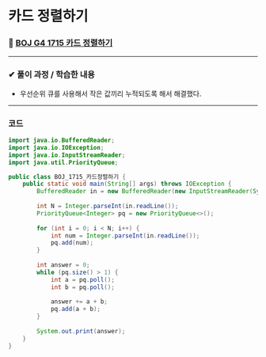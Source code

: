 # **카드 정렬하기**
### 📌 [BOJ G4 1715 카드 정렬하기](https://www.acmicpc.net/problem/1715)
-------------
### **✔ 풀이 과정 / 학습한 내용**
- 우선순위 큐를 사용해서 작은 값끼리 누적되도록 해서 해결했다.
-------------
### **코드**
```java
import java.io.BufferedReader;
import java.io.IOException;
import java.io.InputStreamReader;
import java.util.PriorityQueue;

public class BOJ_1715_카드정렬하기 {
    public static void main(String[] args) throws IOException {
        BufferedReader in = new BufferedReader(new InputStreamReader(System.in));
        
        int N = Integer.parseInt(in.readLine());
        PriorityQueue<Integer> pq = new PriorityQueue<>();
        
        for (int i = 0; i < N; i++) {
            int num = Integer.parseInt(in.readLine());
            pq.add(num);
        }
        
        int answer = 0;
        while (pq.size() > 1) {
            int a = pq.poll();
            int b = pq.poll();
            
            answer += a + b;
            pq.add(a + b);
        }
        
        System.out.print(answer);
    }
}
```